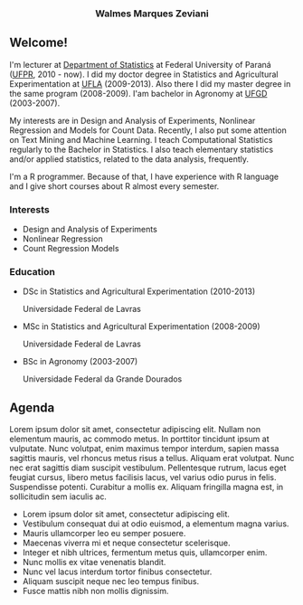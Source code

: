<link rel="stylesheet" href="https://cdn.rawgit.com/jpswalsh/academicons/master/css/academicons.min.css">

<div class="container">
<div class="row">
<div class="col-md-4">

<center>

<div class="name-picture">
<img class="" alt="" src="img/walmes-03.jpg" style="border-radius: 50%;">
<h3>Walmes Marques Zeviani</h3>
</div>

<div class="social">
<a href="mailto:walmes@ufpr.br" target="_blank" style="opacity: 1;"><i class="fa fa-2x fa-envelope"></i></a>
<a href="http://lattes.cnpq.br/4410617539281650" target="_blank" style="opacity: 1;"><i class="ai ai-2x ai-lattes"></i></a>
<a href="https://scholar.google.com.br/citations?user=pb-91n8AAAAJ" target="_blank" style="opacity: 1;"><i class="ai ai-2x ai-google-scholar"></i></a>
<a href="https://www.researchgate.net/profile/Walmes_Zeviani2" target="_blank" style="opacity: 1;"><i class="ai ai-2x ai-researchgate"></i></a>
<a href="https://www.mendeley.com/profiles/walmes-zeviani1/" target="_blank" style="opacity: 1;"><i class="ai ai-2x ai-mendeley"></i></a>
<a href="https://github.com/walmes" target="_blank" style="opacity: 1;"><i class="fa fa-2x fa-github"></i></a>
<a href="https://www.linkedin.com/in/walmes-marques-zeviani-41b8b650/" target="_blank" style="opacity: 1;"><i class="fa fa-2x fa-linkedin"></i></a>
<!-- <a href="TODO" target="_blank" style="opacity: 1;"><i class="ai ai-2x ai-orcid"></i></a> -->
<a href="https://twitter.com/walmeszeviani" target="_blank" style="opacity: 1;"><i class="fa fa-2x fa-twitter"></i></a>
</div>

</center>

</div>

<div class="col-md-6">

<h2>Welcome!</h2>
<!-- <p>TODO my BIO here!</p> -->

<p>
I'm lecturer at <a href="http://www.est.ufpr.br">Department of
Statistics</a> at Federal University of Paraná
(<a href="http://www.ufpr.br/portalufpr/">UFPR</a>, 2010 - now). I did
my doctor degree in Statistics and Agricultural Experimentation
at <a href="http://prpg.ufla.br/_ppg/estatistica/">UFLA</a>
(2009-2013). Also there I did my master degree in the same program
(2008-2009). I'am bachelor in Agronomy
at <a href="https://www.ufgd.edu.br/">UFGD</a> (2003-2007).
</p>

<p>
My interests are in Design and Analysis of Experiments, Nonlinear
Regression and Models for Count Data. Recently, I also put some
attention on Text Mining and Machine Learning. I teach Computational
Statistics regularly to the Bachelor in Statistics.  I also teach
elementary statistics and/or applied statistics, related to the data
analysis, frequently.
</p>

<p>
I'm a R programmer. Because of that, I have experience with R language
and I give short courses about R almost every semester.
</p>

<div class="row">
<div class="col-sm-5">
<h3>Interests</h3>
<ul class="ul-interests">
<li>Design and Analysis of Experiments</li>
<li>Nonlinear Regression</li>
<li>Count Regression Models</li>
</ul>
</div>

<div class="col-sm-7">
<h3>Education</h3>
<ul class="ul-edu fa-ul">
<li>
<i class="fa-li fa fa-graduation-cap"></i>
<div class="description">
<p class="course">DSc in Statistics and Agricultural Experimentation (2010-2013)</p>
<p class="institution">Universidade Federal de Lavras</p>
</div>
</li>
<li>
<i class="fa-li fa fa-graduation-cap"></i>
<div class="description">
<p class="course">MSc in Statistics and Agricultural Experimentation (2008-2009)</p>
<p class="institution">Universidade Federal de Lavras</p>
</div>
</li>
<li>
<i class="fa-li fa fa-graduation-cap"></i>
<div class="description">
<p class="course">BSc in Agronomy (2003-2007)</p>
<p class="institution">Universidade Federal da Grande Dourados</p>
</div>
</li>
</ul>
</div>
</div>

</div>

</div>
</div>

<!------------------------------------------- -->

## Agenda ##

Lorem ipsum dolor sit amet, consectetur adipiscing elit. Nullam non
elementum mauris, ac commodo metus. In porttitor tincidunt ipsum at
vulputate. Nunc volutpat, enim maximus tempor interdum, sapien massa
sagittis mauris, vel rhoncus metus risus a tellus. Aliquam erat
volutpat. Nunc nec erat sagittis diam suscipit vestibulum. Pellentesque
rutrum, lacus eget feugiat cursus, libero metus facilisis lacus, vel
varius odio purus in felis. Suspendisse potenti. Curabitur a mollis
ex. Aliquam fringilla magna est, in sollicitudin sem iaculis ac.

  * Lorem ipsum dolor sit amet, consectetur adipiscing elit.
  * Vestibulum consequat dui at odio euismod, a elementum magna varius.
  * Mauris ullamcorper leo eu semper posuere.
  * Maecenas viverra mi et neque consectetur scelerisque.
  * Integer et nibh ultrices, fermentum metus quis, ullamcorper enim.
  * Nunc mollis ex vitae venenatis blandit.
  * Nunc vel lacus interdum tortor finibus consectetur.
  * Aliquam suscipit neque nec leo tempus finibus.
  * Fusce mattis nibh non mollis dignissim.

<!---------------------------------------------------------------------- -->
